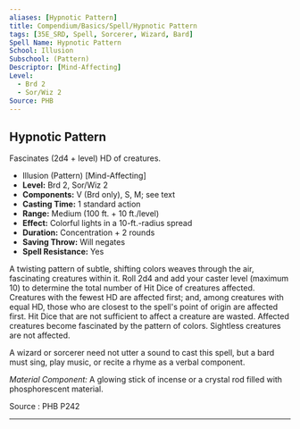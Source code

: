 ```yaml
---
aliases: [Hypnotic Pattern]
title: Compendium/Basics/Spell/Hypnotic Pattern
tags: [35E_SRD, Spell, Sorcerer, Wizard, Bard]
Spell Name: Hypnotic Pattern
School: Illusion
Subschool: (Pattern)
Descriptor: [Mind-Affecting]
Level:
  - Brd 2
  - Sor/Wiz 2
Source: PHB
---
```



## Hypnotic Pattern

Fascinates (2d4 + level) HD of creatures.

*   Illusion (Pattern) [Mind-Affecting]
*   **Level:** Brd 2, Sor/Wiz 2
*   **Components:** V (Brd only), S, M; see text
*   **Casting Time:** 1 standard action
*   **Range:** Medium (100 ft. + 10 ft./level)
*   **Effect:** Colorful lights in a 10-ft.-radius spread
*   **Duration:** Concentration + 2 rounds
*   **Saving Throw:** Will negates
*   **Spell Resistance:** Yes

<p>A twisting pattern of subtle, shifting colors weaves through the air, fascinating creatures within it. Roll 2d4 and add your caster level (maximum 10) to determine the total number of Hit Dice of creatures affected. Creatures with the fewest HD are affected first; and, among creatures with equal HD, those who are closest to the spell's point of origin are affected first. Hit Dice that are not sufficient to affect a creature are wasted. Affected creatures become fascinated by the pattern of colors. Sightless creatures are not affected.</p><p>A wizard or sorcerer need not utter a sound to cast this spell, but a bard must sing, play music, or recite a rhyme as a verbal component.</p><p><i>Material Component:</i> A glowing stick of incense or a crystal rod filled with phosphorescent material.</p>

Source : PHB P242

---
